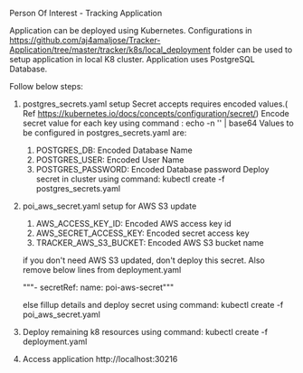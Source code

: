 Person Of Interest - Tracking Application

Application can be deployed using Kubernetes. 
Configurations in https://github.com/aj4amaljose/Tracker-Application/tree/master/tracker/k8s/local_deployment folder can be used to setup application in local K8 cluster.
Application uses PostgreSQL Database. 

Follow below steps:

1. postgres_secrets.yaml setup
   Secret accepts requires encoded values.( Ref https://kubernetes.io/docs/concepts/configuration/secret/)
   Encode secret value for each key using command :   echo -n '<value>' | base64
   Values to be configured in postgres_secrets.yaml are:
    1. POSTGRES_DB: Encoded Database Name
    2. POSTGRES_USER: Encoded User Name 
    3. POSTGRES_PASSWORD: Encoded Database password
   Deploy secret in cluster using command: kubectl create -f postgres_secrets.yaml
   
2. poi_aws_secret.yaml setup for  AWS S3 update 
    1. AWS_ACCESS_KEY_ID: Encoded AWS access key id
    2. AWS_SECRET_ACCESS_KEY: Encoded secret access key
    3. TRACKER_AWS_S3_BUCKET: Encoded AWS S3 bucket name
    
    if you don't need AWS S3 updated, don't deploy this secret. Also remove below lines from deployment.yaml
	
	"""- secretRef:
        name: poi-aws-secret"""
	
    else fillup details and deploy secret using command: kubectl create -f poi_aws_secret.yaml
	
3. Deploy remaining k8 resources using command: kubectl create -f deployment.yaml

4. Access application http://localhost:30216

   
